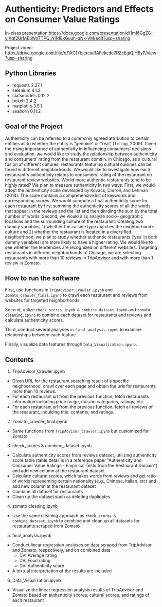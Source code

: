 # Authenticity: Predictors and Effects on Consumer Value Ratings

In-class presentation:https://docs.google.com/presentation/d/1mI6GgZG-vjXqf2UrMEpWxTTPQ_Nl1d8xGuuh-qNk-VM/edit?usp=sharing

Project video: https://drive.google.com/file/d/1XG17bjerciuRAFekede7RZcEgiQjH8yP/view?usp=sharing

## Python Libraries

* requests 2.27.1
* selenium 4.1.2
* statsmodels 0.12.2
* bokeh 2.4.2
* matplotlib 3.5.1
* seaborn 0.11.2

## Goal of the Project

Authenticity can be referred to a commonly agreed attribution to certain entities as to whether the entity is “genuine” or “real” (Trilling, 2009). Given the rising importance of authenticity in influencing consumers’ decisions and evaluation, we would like to study the relationship between authenticity and consumers’ rating from the restaurant domain. In Chicago, as a cultural fusion of different cultures, restaurants featuring cultural cuisines can be found in different neighborhoods. We would like to investigate how each restaurant's authenticity relates to consumers’ rating of the restaurant on restaurant review websites. Would more authentic restaurants tend to be highly rated? We plan to measure authenticity in two ways. First, we would adopt the authenticity scale developed by Kovacs, Carroll, and Lehman (2014). The scale contains a comprehensive list of keywords and corresponding scores. We would compute a final authenticity score for each restaurant by first summing the authenticity scores of all the words that appear in the reviews and the list and then dividing the sum by the total number of words. Second, we would also analyze socio- geographic locations and the surrounding culture of the restaurant. Creating two dummy variables, 1) whether the cuisine type matches the neighborhood’s culture and 2) whether the restaurant is located in a diversified neighborhood, we plan to study whether authentic restaurants (‘yes’ in both dummy variables) are more likely to have a higher rating. We would like to see whether the tendencies are recognized on different websites. Targeting restaurants in different neighborhoods of Chicago, we are selecting restaurants with more than 10 reviews in TripAdvisor and with more than 1 review in Zomato. 

## How to run the software
  First, use functions in `TripAdvisor_Crawler.ipynb` and `Zomato_crawler_final.ipynb` to crawl each restaurant and reviews from websites for targeted neighborhoods.
  
  Second, utilize `check_scores.ipynb & combine_dataset.ipynb` and `zomato cleaning.ipynb` to combine each dataset for restaurants and reviews and calculate authenticity scores.
  
  Third, conduct several analyses in `final_analysis.ipynb` to examine relationships between each feature.
  
  Finally, visualize data features through `Data_Visualization.ipynb`.
  
## Contents
1. TripAdvisor_Crawler.ipynb
  - Given URL for the restaurant searching result of a specific neighborhood, crawl over each page and obtain the urls for restaurants more than 10 reviews.
  - For each restaurant url from the previous function, fetch restaurants information including price range, cuisine categories, ratings, etc.
  - For each restaurant url from the previous function, fetch all reviews of the resaurant, inculding title, contents, and ratings. 

2. Zomato_crawler_final.ipynb
  - Same functions from `TripAdvisor_Crawler.ipynb` but customized for Zomato

3. check_scores & combine_dataset.ipynb
  - Calculate authenticity scores from reviews dateset, utilizing authenticity score table (table detail is in a reference paper "Authenticity and Consumer Value Ratings - Empirical Tests from the Restaurant Domain") and add new column at the restaurant dataset
  - Calculate cultural scores, which takes words from reviews and get ratio of words representing certain nationality (e.g., Chinese, Italian, etc) and add new column at the restaurant dataset
  - Combine all dataset for restaurants
  - Clean up the dataset such as deleting duplicates

4. zomato cleaning.ipynb
  - Use the same cleaning approach as `check_scores & combine_dataset.ipynb` to combine and clean up all datasets for restaurants scraped from Zomato

5. final_analysis.ipynb
  - Conduct linear regression analyses on data scraped from TripAdvisor and Zomato, respectively, and on combined data 
      - DV: Average rating
      - DV: Food rating
      - DV: Authenticity score
  - A textual interpretation of the results are included

6. Data_Visualization.ipynb
  - Visualize the linear regression analysis results of TripAdvisor and Zomato based on authenticity scores, cultural scores, and ratings of each restaurant

